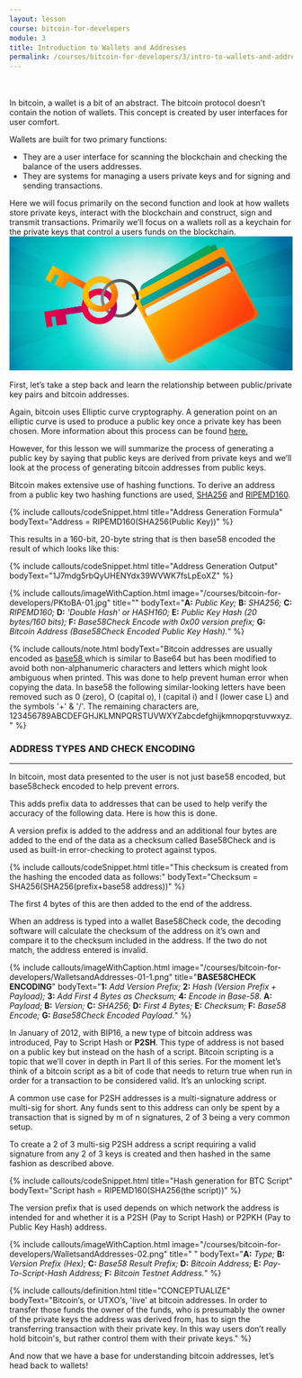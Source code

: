 ```yaml
---
layout: lesson
course: bitcoin-for-developers
module: 3
title: Introduction to Wallets and Addresses
permalink: /courses/bitcoin-for-developers/3/intro-to-wallets-and-addresses
---
```

<br>
<br>
<span class="openingParagraph">
In bitcoin, a wallet is a bit of an abstract. The bitcoin protocol doesn’t contain the notion of wallets. This concept is created by user interfaces for user comfort.</span>

Wallets are built for two primary functions:
<ul>
 	<li>They are a user interface for scanning the blockchain and checking the balance of the users addresses.</li>
 	<li>They are systems for managing a users private keys and for signing and sending transactions.</li>
</ul>
Here we will focus primarily on the second function and look at how wallets store private keys, interact with the blockchain and construct, sign and transmit transactions. Primarily we’ll focus on a wallets roll as a keychain for the private keys that control a users funds on the blockchain.

<img src="/assets/img/courses/bitcoin-for-developers/WalletKeychain-01.png" />

First, let’s take a step back and learn the relationship between public/private key pairs and bitcoin addresses.

Again, bitcoin uses Elliptic curve cryptography. A generation point on an elliptic curve is used to produce a public key once a private key has been chosen. More information about this process can be found <a href="https://github.com/bitcoinbook/bitcoinbook/blob/develop/ch04.asciidoc" target="_blank" rel="noopener noreferrer">here.</a>

However, for this lesson we will summarize the process of generating a public key by saying that public keys are derived from private keys and we’ll look at the process of generating bitcoin addresses from public keys.

Bitcoin makes extensive use of hashing functions. To derive an address from a public key two hashing functions are used, <a href="https://en.wikipedia.org/wiki/SHA-2" target="_blank" rel="noopener noreferrer">SHA256</a> and <a href="https://en.wikipedia.org/wiki/RIPEMD" target="_blank" rel="noopener noreferrer">RIPEMD160</a>. 

{% include callouts/codeSnippet.html
	title="Address Generation Formula"
	bodyText="Address = RIPEMD160(SHA256(Public Key))"
%}

This results in a 160-bit, 20-byte string that is then base58 encoded the result of which looks like this:

{% include callouts/codeSnippet.html
	title="Address Generation Output"
	bodyText="1J7mdg5rbQyUHENYdx39WVWK7fsLpEoXZ"
%}

{% include callouts/imageWithCaption.html
	image="/courses/bitcoin-for-developers/PKtoBA-01.jpg"
	title=""
	bodyText="<b>A:</b> <i>Public Key;</i> <b>B:</b> <i>SHA256;</i> <b>C:</b> <i>RIPEMD160;</i> <b>D:</b> <i>'Double Hash' or HASH160;</i> <b>E:</b> <i>Public Key Hash (20 bytes/160 bits);</i> <b>F:</b> <i>Base58Check Encode with 0x00 version prefix;</i> <b>G:</b> <i>Bitcoin Address (Base58Check Encoded Public Key Hash).</i>"
%}

{% include callouts/note.html
	bodyText="Bitcoin addresses are usually encoded as <a href='https://en.wikipedia.org/wiki/Base58' target='_blank' rel='noopener noreferrer'>base58 </a> which is similar to Base64 but has been modified to avoid both non-alphanumeric characters and letters which might look ambiguous when printed. This was done to help prevent human error when copying the data. In base58 the following similar-looking letters have been removed such as 0 (zero), O (capital o), I (capital i) and l (lower case L) and the symbols '+' &amp; '/'. The remaining characters are, 123456789ABCDEFGHJKLMNPQRSTUVWXYZabcdefghijkmnopqrstuvwxyz."
%}

<h3>ADDRESS TYPES AND CHECK ENCODING</h3>

<hr />
In bitcoin, most data presented to the user is not just base58 encoded, but base58check encoded to help prevent errors.

This adds prefix data to addresses that can be used to help verify the accuracy of the following data. Here is how this is done.

A version prefix is added to the address and an additional four bytes are added to the end of the data as a checksum called Base58Check and is used as built-in error-checking to protect against typos.


{% include callouts/codeSnippet.html
	title="This checksum is created from the hashing the encoded data as follows:"
	bodyText="Checksum = SHA256(SHA256(prefix+base58 address))"
%}

The first 4 bytes of this are then added to the end of the address.

When an address is typed into a wallet Base58Check code, the decoding software will calculate the checksum of the address on it’s own and compare it to the checksum included in the address. If the two do not match, the address entered is invalid.

{% include callouts/imageWithCaption.html
	image="/courses/bitcoin-for-developers/WalletsandAddresses-01-1.png"
	title="<b>BASE58CHECK ENCODING</b>"
	bodyText="<b>1:</b> <i>Add Version Prefix;</i> <b>2:</b> <i>Hash (Version Prefix + Payload);</i> <b>3:</b> <i>Add First 4 Bytes as Checksum;</i> <b>4:</b> <i>Encode in Base-58.</i> <b>A:</b> <i>Payload;</i> <b>B:</b> <i>Version;</i> <b>C:</b> <i>SHA256;</i> <b>D:</b> <i>First 4 Bytes;</i> <b>E:</b> <i>Checksum;</i> <b>F:</b> <i>Base58 Encode;</i> <b>G:</b> <i>Base58Check Encoded Payload.</i>"
%}

In January of 2012, with BIP16, a new type of bitcoin address was introduced, Pay to Script Hash or <strong>P2SH</strong>. This type of address is not based on a public key but instead on the hash of a script. Bitcoin scripting is a topic that we’ll cover in depth in Part II of this series. For the moment let’s think of a bitcoin script as a bit of code that needs to return true when run in order for a transaction to be considered valid. It’s an unlocking script.

A common use case for P2SH addresses is a multi-signature address or multi-sig for short. Any funds sent to this address can only be spent by a transaction that is signed by m of n signatures, 2 of 3 being a very common setup.

To create a 2 of 3 multi-sig P2SH address a script requiring a valid signature from any 2 of 3 keys is created and then hashed in the same fashion as described above.

{% include callouts/codeSnippet.html
	title="Hash generation for BTC Script"
	bodyText="Script hash = RIPEMD160(SHA256(the script))"
%}

The version prefix that is used depends on which network the address is intended for and whether it is a P2SH (Pay to Script Hash) or P2PKH (Pay to Public Key Hash) address.

{% include callouts/imageWithCaption.html
	image="/courses/bitcoin-for-developers/WalletsandAddresses-02.png"
	title=" "
	bodyText="<b>A:</b> <i>Type;</i> <b>B:</b> <i>Version Prefix (Hex);</i> <b>C:</b> <i>Base58 Result Prefix;</i> <b>D:</b> <i>Bitcoin Address;</i> <b>E:</b> <i>Pay-To-Script-Hash Address;</i> <b>F:</b> <i>Bitcoin Testnet Address.</i>"
%}

{% include callouts/definition.html
	title="CONCEPTUALIZE"
	bodyText="Bitcoin’s, or UTXO’s, 'live' at bitcoin addresses. In order to transfer those funds the owner of the funds, who is presumably the owner of the private keys the address was derived from, has to sign the transferring transaction with their private key. In this way users don’t really hold bitcoin's, but rather control them with their private keys."
%}

And now that we have a base for understanding bitcoin addresses, let’s head back to wallets!
